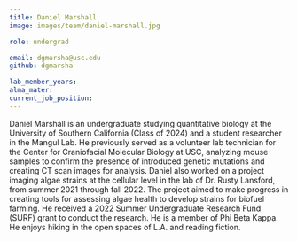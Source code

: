 ```yaml
---
title: Daniel Marshall
image: images/team/daniel-marshall.jpg

role: undergrad

email: dgmarsha@usc.edu
github: dgmarsha 

lab_member_years: 
alma_mater: 
current_job_position: 
---
```


Daniel Marshall is an undergraduate studying quantitative biology at the University of Southern
California (Class of 2024) and a student researcher in the Mangul Lab. He previously served as a
volunteer lab technician for the Center for Craniofacial Molecular Biology at USC, analyzing
mouse samples to confirm the presence of introduced genetic mutations and creating CT scan
images for analysis. Daniel also worked on a project imaging algae strains at the cellular level in
the lab of Dr. Rusty Lansford, from summer 2021 through fall 2022. The project aimed to make
progress in creating tools for assessing algae health to develop strains for biofuel farming. He
received a 2022 Summer Undergraduate Research Fund (SURF) grant to conduct the research.
He is a member of Phi Beta Kappa. He enjoys hiking in the open spaces of L.A. and reading
fiction.
